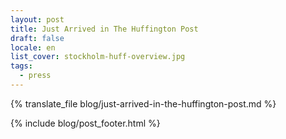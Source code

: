 ```yaml
---
layout: post
title: Just Arrived in The Huffington Post
draft: false
locale: en
list_cover: stockholm-huff-overview.jpg
tags:
  - press
---
```


{% translate_file blog/just-arrived-in-the-huffington-post.md %}

{% include blog/post_footer.html %}
